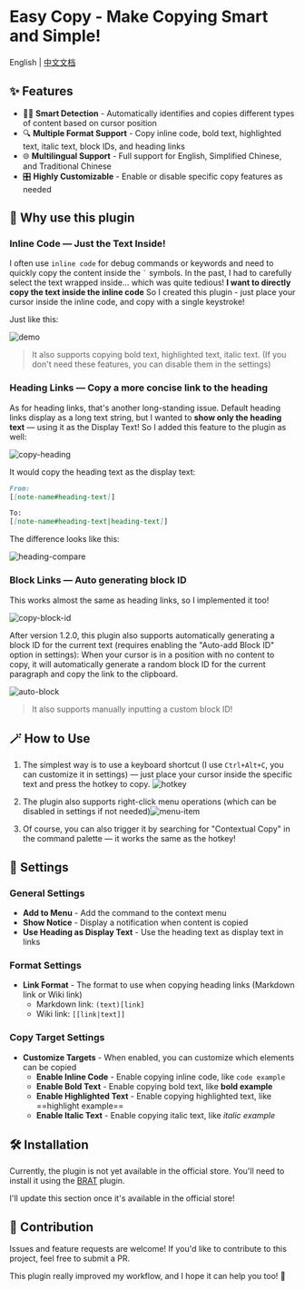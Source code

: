 # Easy Copy - Make Copying Smart and Simple!

English | [中文文档](./README-zh.md)


## ✨ Features

- 🧙‍♂️ **Smart Detection** - Automatically identifies and copies different types of content based on cursor position
- 🔍 **Multiple Format Support** - Copy inline code, bold text, highlighted text, italic text, block IDs, and heading links
- 🌐 **Multilingual Support** - Full support for English, Simplified Chinese, and Traditional Chinese
- 🎛️ **Highly Customizable** - Enable or disable specific copy features as needed



## 🤔 Why use this plugin

### Inline Code — Just the Text Inside!
I often use `inline code` for debug commands or keywords and need to quickly copy the content inside the `` ` `` symbols.
In the past, I had to carefully select the text wrapped inside... which was quite tedious!
**I want to directly copy the text inside the inline code**
So I created this plugin - just place your cursor inside the inline code, and copy with a single keystroke!

Just like this:

![demo](assets/demo-copy.gif)

> It also supports copying bold text, highlighted text, italic text.
> (If you don't need these features, you can disable them in the settings)



### Heading Links — Copy a more concise link to the heading
As for heading links, that's another long-standing issue.
Default heading links display as a long text string, but I wanted to **show only the heading text** — using it as the Display Text!
So I added this feature to the plugin as well:

![copy-heading](assets/copy-heading.gif)

It would copy the heading text as the display text:

```md
From:
[[note-name#heading-text]]

To:
[[note-name#heading-text|heading-text]]
```

The difference looks like this:

![heading-compare](assets/heading-compare.png)

### Block Links — Auto generating block ID
This works almost the same as heading links, so I implemented it too!

![copy-block-id](assets/copy-block-id.png)

After version 1.2.0, this plugin also supports automatically generating a block ID for the current text (requires enabling the "Auto-add Block ID" option in settings):
When your cursor is in a position with no content to copy, it will automatically generate a random block ID for the current paragraph and copy the link to the clipboard.

![auto-block](assets/auto-generate-block-id.gif)

>  It also supports manually inputting a custom block ID!



## 🪄 How to Use

1. The simplest way is to use a keyboard shortcut (I use `Ctrl+Alt+C`, you can customize it in settings) — just place your cursor inside the specific text and press the hotkey to copy. ![hotkey](assets/hotkey.png)
2. The plugin also supports right-click menu operations (which can be disabled in settings if not needed)![menu-item](assets/menu-item.png)

3. Of course, you can also trigger it by searching for "Contextual Copy" in the command palette — it works the same as the hotkey!



## 🔧 Settings

### General Settings

- **Add to Menu** - Add the command to the context menu
- **Show Notice** - Display a notification when content is copied
- **Use Heading as Display Text** - Use the heading text as display text in links

### Format Settings

- **Link Format** - The format to use when copying heading links (Markdown link or Wiki link)
  - Markdown link: `(text)[link]`
  - Wiki link: `[[link|text]]`


### Copy Target Settings

- **Customize Targets** - When enabled, you can customize which elements can be copied
  - **Enable Inline Code** - Enable copying inline code, like `code example`
  - **Enable Bold Text** - Enable copying bold text, like **bold example**
  - **Enable Highlighted Text** - Enable copying highlighted text, like ==highlight example==
  - **Enable Italic Text** - Enable copying italic text, like *italic example*



## 🛠️ Installation

Currently, the plugin is not yet available in the official store. You'll need to install it using the [BRAT](https://github.com/TfTHacker/obsidian42-brat) plugin.

I'll update this section once it's available in the official store!



## 🤝 Contribution

Issues and feature requests are welcome! If you'd like to contribute to this project, feel free to submit a PR.

This plugin really improved my workflow, and I hope it can help you too! 🌟
